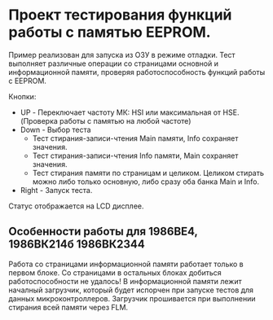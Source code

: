# Проект тестирования функций работы с памятью EEPROM.

Пример реализован для запуска из ОЗУ в режиме отладки. Тест выполняет различные операции со страницами основной и информационной памяти, проверяя работоспособность функций работы с EEPROM.

Кнопки:
  * UP - Переключает частоту МК: HSI или максимальная от HSE. (Проверка работы с памятью на любой частоте)
  * Down - Выбор теста
    * Тест стирания-записи-чтения Main памяти, Info сохраняет значения.
    * Тест стирания-записи-чтения Info памяти, Main сохраняет значения.
    * Тест стирания памяти по страницам и целиком. Целиком стирать можно либо только основную, либо сразу оба банка Main и Info.
  * Right - Запуск теста.

Статус отображается на LCD дисплее.

## Особенности работы для 1986ВЕ4, 1986ВК214б 1986ВК2344
Работа со страницами информационной памяти работает только в первом блоке. Со страницами в остальных блоках добиться работоспособности не удалось! В информационной памяти лежит началный загрузчик, который будет испорчен при запуске тестов для данных микроконтроллеров. Загрузчик прошивается при выполнении стирания всей памяти через FLM.
